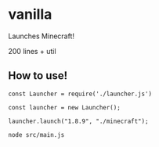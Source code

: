 # vanilla
Launches Minecraft!

200 lines + util

## How to use!
```
const Launcher = require('./launcher.js')

const launcher = new Launcher();

launcher.launch("1.8.9", "./minecraft");
```

```
node src/main.js
```
